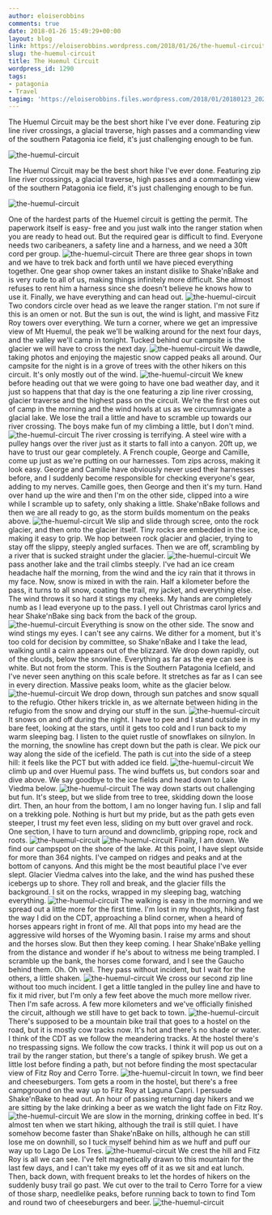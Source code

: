```yaml
---
author: eloiserobbins
comments: true
date: 2018-01-26 15:49:29+00:00
layout: blog
link: https://eloiserobbins.wordpress.com/2018/01/26/the-huemul-circuit/
slug: the-huemul-circuit
title: The Huemul Circuit
wordpress_id: 1290
tags:
- patagonia
- Travel
tagimg: 'https://eloiserobbins.files.wordpress.com/2018/01/20180123_202754.jpg'
---
```

 
The Huemul Circuit may be the best short hike I've ever done. Featuring zip line river crossings, a glacial traverse, high passes and a commanding view of the southern Patagonia ice field, it's just challenging enough to be fun.

 
![the-huemul-circuit](https://eloiserobbins.files.wordpress.com/2018/01/20180123_202754.jpg)
 
The Huemul Circuit may be the best short hike I've ever done. Featuring zip line river crossings, a glacial traverse, high passes and a commanding view of the southern Patagonia ice field, it's just challenging enough to be fun.
 
![the-huemul-circuit](https://eloiserobbins.files.wordpress.com/2018/01/20180123_122702.jpg)

One of the hardest parts of the Huemel circuit is getting the permit. The paperwork itself is easy- free and you just walk into the ranger station when you are ready to head out. But the required gear is difficult to find. Everyone needs two caribeaners, a safety line and a harness, and we need a 30ft cord per group.
![the-huemul-circuit](https://eloiserobbins.files.wordpress.com/2018/01/20180121_132253.jpg)
There are three gear shops in town and we have to trek back and forth until we have pieced everything together. One gear shop owner takes an instant dislike to Shake'nBake and is very rude to all of us, making things infinitely more difficult. She almost refuses to rent him a harness since she doesn't believe he knows how to use it. Finally, we have everything and can head out.
![the-huemul-circuit](https://eloiserobbins.files.wordpress.com/2018/01/20180121_155013.jpg)
Two condors circle over head as we leave the ranger station. I'm not sure if this is an omen or not. But the sun is out, the wind is light, and massive Fitz Roy towers over everything. We turn a corner, where we get an impressive view of Mt Huemul, the peak we'll be walking around for the next four days, and the valley we'll camp in tonight. Tucked behind our campsite is the glacier we will have to cross the next day.
![the-huemul-circuit](https://eloiserobbins.files.wordpress.com/2018/01/20180121_175422.jpg)
We dawdle, taking photos and enjoying the majestic snow capped peaks all around. Our campsite for the night is in a grove of trees with the other hikers on this circuit. It's only mostly out of the wind.
![the-huemul-circuit](https://eloiserobbins.files.wordpress.com/2018/01/20180122_172222.jpg)
We knew before heading out that we were going to have one bad weather day, and it just so happens that that day is the one featuring a zip line river crossing, glacier traverse and the highest pass on the circuit. We're the first ones out of camp in the morning and the wind howls at us as we circumnavigate a glacial lake. We lose the trail a little and have to scramble up towards our river crossing. The boys make fun of my climbing a little, but I don't mind.
![the-huemul-circuit](https://eloiserobbins.files.wordpress.com/2018/01/20180123_075242.jpg)
The river crossing is terrifying. A steel wire with a pulley hangs over the river just as it starts to fall into a canyon. 20ft up, we have to trust our gear completely. A French couple, George and Camille, come up just as we're putting on our harnesses. Tom zips across, making it look easy. George and Camille have obviously never used their harnesses before, and I suddenly become responsible for checking everyone's gear, adding to my nerves. Camille goes, then George and then it's my turn. Hand over hand up the wire and then I'm on the other side, clipped into a wire while I scramble up to safety, only shaking a little. Shake'nBake follows and then we are all ready to go, as the storm builds momentum on the peaks above.
![the-huemul-circuit](https://eloiserobbins.files.wordpress.com/2018/01/20180123_090054.jpg)
We slip and slide through scree, onto the rock glacier, and then onto the glacier itself. Tiny rocks are embedded in the ice, making it easy to grip. We hop between rock glacier and glacier, trying to stay off the slippy, steeply angled surfaces. Then we are off, scrambling by a river that is sucked straight under the glacier.
![the-huemul-circuit](https://eloiserobbins.files.wordpress.com/2018/01/20180123_090902.jpg)
We pass another lake and the trail climbs steeply. I've had an ice cream headache half the morning, from the wind and the icy rain that it throws in my face. Now, snow is mixed in with the rain. Half a kilometer before the pass, it turns to all snow, coating the trail, my jacket, and everything else. The wind throws it so hard it stings my cheeks. My hands are completely numb as I lead everyone up to the pass. I yell out Christmas carol lyrics and hear Shake'nBake sing back from the back of the group.
![the-huemul-circuit](https://eloiserobbins.files.wordpress.com/2018/01/20180123_091152.jpg)
Everything is snow on the other side. The snow and wind stings my eyes. I can't see any cairns. We dither for a moment, but it's too cold for decision by committee, so Shake'nBake and I take the lead, walking until a cairn appears out of the blizzard. We drop down rapidly, out of the clouds, below the snowline. Everything as far as the eye can see is white. But not from the storm. This is the Southern Patagonia Icefield, and I've never seen anything on this scale before. It stretches as far as I can see in every direction. Massive peaks loom, white as the glacier below.
![the-huemul-circuit](https://eloiserobbins.files.wordpress.com/2018/01/20180123_095246.jpg)
We drop down, through sun patches and snow squall to the refugio. Other hikers trickle in, as we alternate between hiding in the refugio from the snow and drying our stuff in the sun.
![the-huemul-circuit](https://eloiserobbins.files.wordpress.com/2018/01/20180123_121047.jpg)
It snows on and off during the night. I have to pee and I stand outside in my bare feet, looking at the stars, until it gets too cold and I run back to my warm sleeping bag. I listen to the quiet rustle of snowflakes on silnylon. In the morning, the snowline has crept down but the path is clear. We pick our way along the side of the icefield. The path is cut into the side of a steep hill: it feels like the PCT but with added ice field.
![the-huemul-circuit](https://eloiserobbins.files.wordpress.com/2018/01/20180123_123437.jpg)
We climb up and over Huemul pass. The wind buffets us, but condors soar and dive above. We say goodbye to the ice fields and head down to Lake Viedma below.
![the-huemul-circuit](https://eloiserobbins.files.wordpress.com/2018/01/20180123_144329.jpg)
The way down starts out challenging but fun. It's steep, but we slide from tree to tree, skidding down the loose dirt. Then, an hour from the bottom, I am no longer having fun. I slip and fall on a trekking pole. Nothing is hurt but my pride, but as the path gets even steeper, I trust my feet even less, sliding on my butt over gravel and rock. One section, I have to turn around and downclimb, gripping rope, rock and roots.
![the-huemul-circuit](https://eloiserobbins.files.wordpress.com/2018/01/20180124_073101.jpg)
![the-huemul-circuit](https://eloiserobbins.files.wordpress.com/2018/01/20180124_073059.jpg)
Finally, I am down. We find our campspot on the shore of the lake. At this point, I have slept outside for more than 364 nights. I've camped on ridges and peaks and at the bottom of canyons. And this might be the most beautiful place I've ever slept. Glacier Viedma calves into the lake, and the wind has pushed these icebergs up to shore. They roll and break, and the glacier fills the background. I sit on the rocks, wrapped in my sleeping bag, watching everything.
![the-huemul-circuit](https://eloiserobbins.files.wordpress.com/2018/01/20180124_120824.jpg)
The walking is easy in the morning and we spread out a little more for the first time. I'm lost in my thoughts, hiking fast the way I did on the CDT, approaching a blind corner, when a heard of horses appears right in front of me. All that pops into my head are the aggressive wild horses of the Wyoming basin. I raise my arms and shout and the horses slow. But then they keep coming. I hear Shake'nBake yelling from the distance and wonder if he's about to witness me being trampled. I scramble up the bank, the horses come forward, and I see the Gaucho behind them. Oh. Oh well. They pass without incident, but I wait for the others, a little shaken.
![the-huemul-circuit](https://eloiserobbins.files.wordpress.com/2018/01/20180124_150017.jpg)
We cross our second zip line without too much incident. I get a little tangled in the pulley line and have to fix it mid river, but I'm only a few feet above the much more mellow river. Then I'm safe across. A few more kilometers and we've officially finished the circuit, although we still have to get back to town.
![the-huemul-circuit](https://eloiserobbins.files.wordpress.com/2018/01/20180124_201341.jpg)
There's supposed to be a mountain bike trail that goes to a hostel on the road, but it is mostly cow tracks now. It's hot and there's no shade or water. I think of the CDT as we follow the meandering tracks. At the hostel there's no trespassing signs. We follow the cow tracks. I think it will pop us out on a trail by the ranger station, but there's a tangle of spikey brush. We get a little lost before finding a path, but not before finding the most spectacular view of Fitz Roy and Cerro Torre. 
![the-huemul-circuit](https://eloiserobbins.files.wordpress.com/2018/01/20180125_113329.jpg)
In town, we find beer and cheeseburgers. Tom gets a room in the hostel, but there's a free campground on the way up to Fitz Roy at Laguna Capri. I persuade Shake'nBake to head out. An hour of passing returning day hikers and we are sitting by the lake drinking a beer as we watch the light fade on Fitz Roy.
![the-huemul-circuit](https://eloiserobbins.files.wordpress.com/2018/01/20180125_114217.jpg)
We are slow in the morning, drinking coffee in bed. It's almost ten when we start hiking, although the trail is still quiet. I have somehow become faster than Shake'nBake on hills, although he can still lose me on downhill, so I tuck myself behind him as we huff and puff our way up to Lago De Los Tres.
![the-huemul-circuit](https://eloiserobbins.files.wordpress.com/2018/01/20180125_1157170.jpg)
We crest the hill and Fitz Roy is all we can see. I've felt magnetically drawn to this mountain for the last few days, and I can't take my eyes off of it as we sit and eat lunch. Then, back down, with frequent breaks to let the hordes of hikers on the suddenly busy trail go past. We cut over to the trail to Cerro Torre for a view of those sharp, needlelike peaks, before running back to town to find Tom and round two of cheeseburgers and beer.
![the-huemul-circuit](https://eloiserobbins.files.wordpress.com/2018/01/20180125_155217.jpg)
